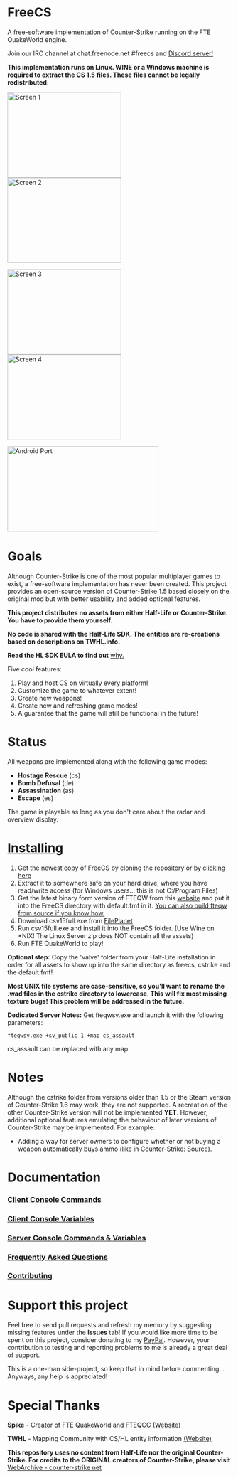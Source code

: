 # FreeCS
A free-software implementation of Counter-Strike running on the FTE QuakeWorld engine.

Join our IRC channel at chat.freenode.net #freecs and [Discord server!](https://discord.gg/MRJdFtw)

**This implementation runs on Linux. WINE or a Windows machine is required to extract the CS 1.5 files. These files cannot be legally redistributed.**

<img src="https://icculus.org/~marco/freecs/screens/screen1.png" alt="Screen 1" width="256" height="192"> <img src="https://icculus.org/~marco/freecs/screens/screen2.png" alt="Screen 2" width="256" height="192">

<img src="https://icculus.org/~marco/freecs/screens/screen3.png" alt="Screen 3" width="256" height="192"> <img src="https://icculus.org/~marco/freecs/screens/screen4.png" alt="Screen 4" width="256" height="192">

<img src="https://icculus.org/~marco/freecs/screens/portable.jpg" alt="Android Port" width="340" height="192">

# Goals
Although Counter-Strike is one of the most popular multiplayer games to exist, a free-software implementation has never been created. This project provides an open-source version of Counter-Strike 1.5 based closely on the original mod but with better usability and added optional features.

**This project distributes no assets from either Half-Life or Counter-Strike. You have to provide them yourself.**

**No code is shared with the Half-Life SDK. The entities are re-creations based on descriptions on TWHL.info.**

**Read the HL SDK EULA to find out** [why.](http://twhl.info/articulator.php?art=1)

Five cool features:

1. Play and host CS on virtually every platform!
2. Customize the game to whatever extent!
3. Create new weapons!
4. Create new and refreshing game modes!
5. A guarantee that the game will still be functional in the future!

# Status
All weapons are implemented along with the following game modes:
- **Hostage Rescue** (cs)
- **Bomb Defusal** (de)
- **Assassination** (as)
- **Escape** (es)

The game is playable as long as you don't care about the radar and overview display.

# [Installing](https://github.com/eukara/FreeCS/wiki/Installation)
1. Get the newest copy of FreeCS by cloning the repository or by [clicking here](https://github.com/eukara/FreeCS/archive/master.zip)
2. Extract it to somewhere safe on your hard drive, where you have read/write access (for Windows users... this is not C:/Program Files)
3. Get the latest binary form version of FTEQW from this [website](http://triptohell.info/moodles/) and put it into the FreeCS directory with default.fmf in it. [You can also build fteqw from source if you know how.](https://sourceforge.net/projects/fteqw/)
4. Download csv15full.exe from [FilePlanet](https://www.fileplanet.com/57255/50000/fileinfo/Counter-Strike-1.5-Full-Mod-Client-[Win32])
5. Run csv15full.exe and install it into the FreeCS folder. (Use Wine on *NIX! The Linux Server zip does NOT contain all the assets)
6. Run FTE QuakeWorld to play!

**Optional step:** Copy the 'valve' folder from your Half-Life installation in order for all assets to show up into the same directory as freecs, cstrike and the default.fmf!

**Most UNIX file systems are case-sensitive, so you'll want to rename the .wad files in the cstrike directory to lowercase. This will fix most missing texture bugs! This problem will be addressed in the future.**

**Dedicated Server Notes:** Get fteqwsv.exe and launch it with the following parameters:

`fteqwsv.exe +sv_public 1 +map cs_assault`

cs_assault can be replaced with any map.

# Notes
Although the cstrike folder from versions older than 1.5 or the Steam version of Counter-Strike 1.6 may work, they are not supported.
A recreation of the other Counter-Strike version will not be implemented **YET**.
However, additional optional features emulating the behaviour of later versions of Counter-Strike may be implemented.
For example:
* Adding a way for server owners to configure whether or not buying a weapon automatically buys ammo (like in Counter-Strike: Source).

# Documentation
### [Client Console Commands](https://github.com/eukara/FreeCS/wiki/Client-Commands)
### [Client Console Variables](https://github.com/eukara/FreeCS/wiki/Client-Variables)
### [Server Console Commands & Variables](https://github.com/eukara/FreeCS/wiki/Server-Commands-&-Variables)
### [Frequently Asked Questions](https://github.com/eukara/FreeCS/wiki/FAQ)
### [Contributing](https://github.com/eukara/FreeCS/wiki/Contributing)

# Support this project
Feel free to send pull requests and refresh my memory by suggesting missing features under the **Issues** tab!
If you would like more time to be spent on this project, consider donating to my [PayPal](https://paypal.me/eukara).
However, your contribution to testing and reporting problems to me is already a great deal of support.

This is a one-man side-project, so keep that in mind before commenting...
Anyways, any help is appreciated!

# Special Thanks
**Spike** - Creator of FTE QuakeWorld and FTEQCC [(Website)](http://fte.triptohell.info/)

**TWHL** - Mapping Community with CS/HL entity information [(Website)](http://twhl.info)

**This repository uses no content from Half-Life nor the original Counter-Strike. For credits
to the ORIGINAL creators of Counter-Strike, please visit** [WebArchive - counter-strike net](http://web.archive.org/web/20021016230745/http://counter-strike.net/csteam.html)
